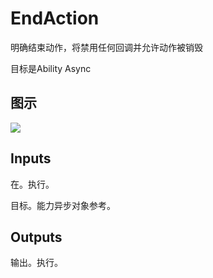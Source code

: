 # EndAction

明确结束动作，将禁用任何回调并允许动作被销毁

目标是Ability Async

## 图示

![]($-20221218-17300600.png)

## Inputs

在。执行。

目标。能力异步对象参考。 

## Outputs

输出。执行。
